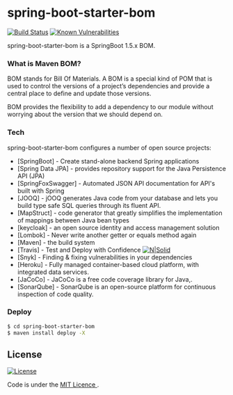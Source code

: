 # spring-boot-starter-bom


[![Build Status](https://travis-ci.com/EricMuller/spring-boot-starter-bom.svg?branch=1.5.9-SNAPSHOT)](https://travis-ci.com/EricMuller/qcm-rest-api) [![Known Vulnerabilities](https://snyk.io/test/github/EricMuller/spring-boot-starter-bom/badge.svg)](https://snyk.io/test/github/EricMuller/spring-boot-starter-bom)


spring-boot-starter-bom is a SpringBoot 1.5.x BOM.


###  What is Maven BOM?

BOM stands for Bill Of Materials. A BOM is a special kind of POM that is used to control the versions of a project’s dependencies and provide a central place to define and update those versions.

BOM provides the flexibility to add a dependency to our module without worrying about the version that we should depend on.


### Tech

spring-boot-starter-bom configures a number of open source projects:

* [SpringBoot] - Create stand-alone backend Spring applications
* [Spring Data JPA]  - provides repository support for the Java Persistence API (JPA)
* [SpringFoxSwagger] - Automated JSON API documentation for API's built with Spring
* [JOOQ] - jOOQ generates Java code from your database and lets you build type safe SQL queries through its fluent API.
* [MapStruct] - code generator that greatly simplifies the implementation of mappings between Java bean types  
* [keycloak] - an open source identity and access management solution
* [Lombok] - Never write another getter or equals method again
* [Maven] - the build system
* [Travis] - Test and Deploy with Confidence [![N|Solid](https://cdn.travis-ci.org/images/favicon-076a22660830dc325cc8ed70e7146a59.png)](https://travis-ci.org/)
* [Snyk] - Finding & fixing vulnerabilities in your dependencies
* [Heroku] - Fully managed container-based cloud platform, with integrated data services.
* [JaCoCo] - JaCoCo is a free code coverage library for Java,.
* [SonarQube] - SonarQube is an open-source platform for continuous inspection of code quality.

### Deploy 

```sh
$ cd spring-boot-starter-bom
$ maven install deploy -X
```

License
----
[![License](http://img.shields.io/:license-mit-blue.svg)](https://opensource.org/licenses/mit-license.php)



Code is under the [MIT Licence ](https://opensource.org/licenses/mit-license.php).
